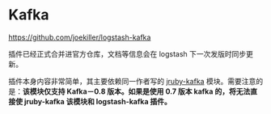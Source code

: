 # Kafka


<https://github.com/joekiller/logstash-kafka>

插件已经正式合并进官方仓库，文档等信息会在 logstash 下一次发版时同步更新。

插件本身内容非常简单，其主要依赖同一作者写的 [jruby-kafka](https://github.com/joekiller/jruby-kafka) 模块。需要注意的是：**该模块仅支持 Kafka－0.8 版本。如果是使用 0.7 版本 kafka 的，将无法直接使 jruby-kafka 该模块和 logstash-kafka 插件。**

